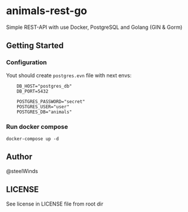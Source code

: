 # animals-rest-go
Simple REST-API with use Docker, PostgreSQL and Golang (GIN & Gorm)

## Getting Started

### Configuration

Yout should create ```postgres.evn``` file with next envs:

```
    DB_HOST="postgres_db"
    DB_PORT=5432

    POSTGRES_PASSWORD="secret"
    POSTGRES_USER="user"
    POSTGRES_DB="animals"
```

### Run docker compose

```
docker-compose up -d
```

## Author

@steelWinds

## LICENSE

See license in LICENSE file from root dir
